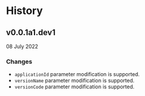 # History

## v0.0.1a1.dev1

08 July 2022

### Changes

- `applicationId` parameter modification is supported.
- `versionName` parameter modification is supported.
- `versionCode` parameter modification is supported.

